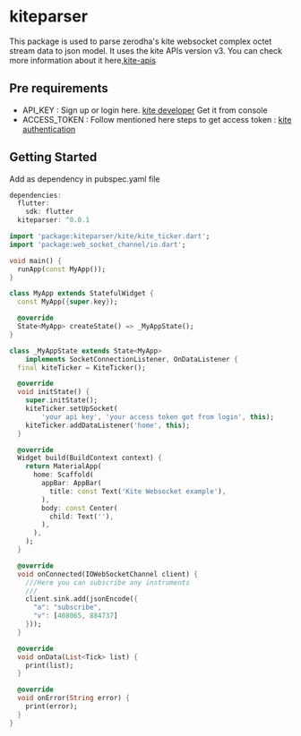 # kiteparser

This package is used to parse zerodha's kite websocket complex octet stream data to json model.
It uses the kite APIs version v3. You can check more information about it here,[kite-apis](https://kite.trade/docs/connect/v3/websocket)

## Pre requirements
* API_KEY : Sign up or login here. [kite developer](https://developers.kite.trade) Get it from console
* ACCESS_TOKEN : Follow mentioned here steps to get access token : [kite authentication](https://kite.trade/docs/connect/v3/user)

## Getting Started

Add as dependency in pubspec.yaml file

```dart
dependencies:
  flutter:
    sdk: flutter
  kiteparser: ^0.0.1
```

```dart
import 'package:kiteparser/kite/kite_ticker.dart';
import 'package:web_socket_channel/io.dart';

void main() {
  runApp(const MyApp());
}

class MyApp extends StatefulWidget {
  const MyApp({super.key});

  @override
  State<MyApp> createState() => _MyAppState();
}

class _MyAppState extends State<MyApp>
    implements SocketConnectionListener, OnDataListener {
  final kiteTicker = KiteTicker();

  @override
  void initState() {
    super.initState();
    kiteTicker.setUpSocket(
        'your api key', 'your access token got from login', this);
    kiteTicker.addDataListener('home', this);
  }

  @override
  Widget build(BuildContext context) {
    return MaterialApp(
      home: Scaffold(
        appBar: AppBar(
          title: const Text('Kite Websocket example'),
        ),
        body: const Center(
          child: Text(''),
        ),
      ),
    );
  }

  @override
  void onConnected(IOWebSocketChannel client) {
    ///Here you can subscribe any instruments
    ///
    client.sink.add(jsonEncode({
      "a": "subscribe",
      "v": [408065, 884737]
    }));
  }

  @override
  void onData(List<Tick> list) {
    print(list);
  }

  @override
  void onError(String error) {
    print(error);
  }
}
```


